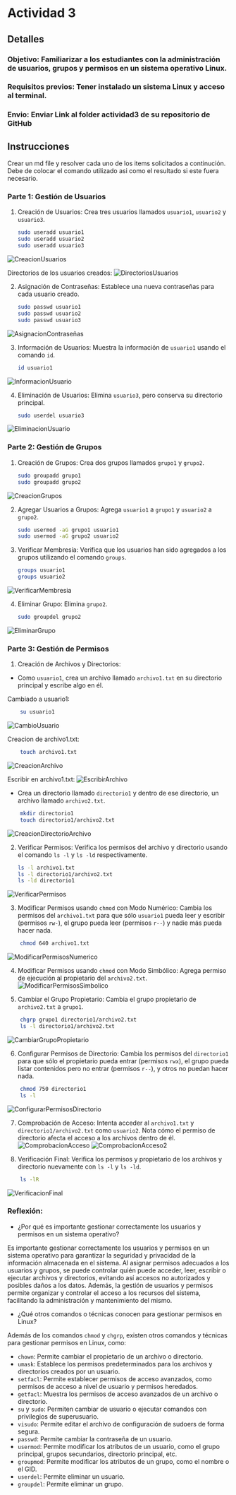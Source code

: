 # Actividad 3

## Detalles

### Objetivo: Familiarizar a los estudiantes con la administración de usuarios, grupos y permisos en un sistema operativo Linux.

### Requisitos previos: Tener instalado un sistema Linux y acceso al terminal.

### Envio: Enviar Link al folder actividad3 de su repositorio de GitHub

## Instrucciones

Crear un md file y resolver cada uno de los items solicitados a continución. Debe de colocar el comando utilizado asi como el resultado si este fuera necesario. 

### Parte 1: Gestión de Usuarios
1. Creación de Usuarios: Crea tres usuarios llamados `usuario1`, `usuario2` y `usuario3`.
    ```bash
    sudo useradd usuario1
    sudo useradd usuario2
    sudo useradd usuario3
    ```
![CreacionUsuarios](./screenshots/createusers.png)

Directorios de los usuarios creados:
![DirectoriosUsuarios](./screenshots/userdirectories.png)

2. Asignación de Contraseñas: Establece una nueva contraseñas para cada usuario creado.
    ```bash
    sudo passwd usuario1
    sudo passwd usuario2
    sudo passwd usuario3
    ```
![AsignacionContraseñas](./screenshots/setpasswords.png)

3. Información de Usuarios: Muestra la información de `usuario1` usando el comando `id`.
    ```bash
    id usuario1
    ```
![InformacionUsuario](./screenshots/userinfo.png)

4. Eliminación de Usuarios: Elimina `usuario3`, pero conserva su directorio principal.
    ```bash
    sudo userdel usuario3
    ```
![EliminacionUsuario](./screenshots/deleteuser.png)

### Parte 2: Gestión de Grupos
1. Creación de Grupos: Crea dos grupos llamados `grupo1` y `grupo2`.
    ```bash
    sudo groupadd grupo1
    sudo groupadd grupo2
    ```
![CreacionGrupos](./screenshots/creategroups.png)

2. Agregar Usuarios a Grupos: Agrega `usuario1` a `grupo1` y `usuario2` a `grupo2`.
    ```bash
    sudo usermod -aG grupo1 usuario1
    sudo usermod -aG grupo2 usuario2

3. Verificar Membresía: Verifica que los usuarios han sido agregados a los grupos utilizando el comando `groups`.
    ```bash
    groups usuario1
    groups usuario2
    ```
![VerificarMembresia](./screenshots/checkmembership.png)

4. Eliminar Grupo: Elimina `grupo2`.
    ```bash
    sudo groupdel grupo2
    ```
![EliminarGrupo](./screenshots/deletegroup.png)

### Parte 3: Gestión de Permisos
1. Creación de Archivos y Directorios:

- Como `usuario1`, crea un archivo llamado `archivo1.txt` en su directorio principal y escribe algo en él.

Cambiado a usuario1:
```bash
    su usuario1
```
![CambioUsuario](./screenshots/changeuser.png)

Creacion de archivo1.txt:
```bash
    touch archivo1.txt
```
![CreacionArchivo](./screenshots/createfile.png)

Escribir en archivo1.txt:
![EscribirArchivo](./screenshots/writefile.png)

- Crea un directorio llamado `directorio1` y dentro de ese directorio, un archivo llamado `archivo2.txt`.
```bash
    mkdir directorio1
    touch directorio1/archivo2.txt
```
![CreacionDirectorioArchivo](./screenshots/createdirfile.png)

2. Verificar Permisos: Verifica los permisos del archivo y directorio usando el comando `ls -l` y `ls -ld` respectivamente.
    ```bash
    ls -l archivo1.txt
    ls -l directorio1/archivo2.txt
    ls -ld directorio1
    ```
![VerificarPermisos](./screenshots/checkpermissions.png)

3. Modificar Permisos usando `chmod` con Modo Numérico: Cambia los permisos del `archivo1.txt` para que sólo `usuario1` pueda leer y escribir (permisos `rw-`), el grupo pueda leer (permisos `r--`) y nadie más pueda hacer nada.

```bash
    chmod 640 archivo1.txt
```
![ModificarPermisosNumerico](./screenshots/chmodnumeric.png)

4. Modificar Permisos usando `chmod` con Modo Simbólico: Agrega permiso de ejecución al propietario del `archivo2.txt`.
![ModificarPermisosSimbolico](./screenshots/chmodsymbolic.png)

5. Cambiar el Grupo Propietario: Cambia el grupo propietario de `archivo2.txt` a `grupo1`.
```bash
    chgrp grupo1 directorio1/archivo2.txt
    ls -l directorio1/archivo2.txt
```
![CambiarGrupoPropietario](./screenshots/chgrp.png)

6. Configurar Permisos de Directorio: Cambia los permisos del `directorio1` para que sólo el propietario pueda entrar (permisos `rwx`), el grupo pueda listar contenidos pero no entrar (permisos `r--`), y otros no puedan hacer nada.
```bash
    chmod 750 directorio1
    ls -l
```
![ConfigurarPermisosDirectorio](./screenshots/chmoddir.png)

7. Comprobación de Acceso: Intenta acceder al `archivo1.txt` y `directorio1/archivo2.txt` como `usuario2`. Nota cómo el permiso de directorio afecta el acceso a los archivos dentro de él.
![ComprobacionAcceso](./screenshots/checkaccess.png)
![ComprobacionAcceso2](./screenshots/checkaccess2.png)

8. Verificación Final: Verifica los permisos y propietario de los archivos y directorio nuevamente con `ls -l` y `ls -ld`.
```bash
    ls -lR
```
![VerificacionFinal](./screenshots/finalcheck.png)

### Reflexión:


- ¿Por qué es importante gestionar correctamente los usuarios y permisos en un sistema operativo?

Es importante gestionar correctamente los usuarios y permisos en un sistema operativo para garantizar la seguridad y privacidad de la información almacenada en el sistema. Al asignar permisos adecuados a los usuarios y grupos, se puede controlar quién puede acceder, leer, escribir o ejecutar archivos y directorios, evitando así accesos no autorizados y posibles daños a los datos. Además, la gestión de usuarios y permisos permite organizar y controlar el acceso a los recursos del sistema, facilitando la administración y mantenimiento del mismo.

- ¿Qué otros comandos o técnicas conocen para gestionar permisos en Linux?

Además de los comandos `chmod` y `chgrp`, existen otros comandos y técnicas para gestionar permisos en Linux, como:

- `chown`: Permite cambiar el propietario de un archivo o directorio.
- `umask`: Establece los permisos predeterminados para los archivos y directorios creados por un usuario.
- `setfacl`: Permite establecer permisos de acceso avanzados, como permisos de acceso a nivel de usuario y permisos heredados.
- `getfacl`: Muestra los permisos de acceso avanzados de un archivo o directorio.
- `su` y `sudo`: Permiten cambiar de usuario o ejecutar comandos con privilegios de superusuario.
- `visudo`: Permite editar el archivo de configuración de sudoers de forma segura.
- `passwd`: Permite cambiar la contraseña de un usuario.
- `usermod`: Permite modificar los atributos de un usuario, como el grupo principal, grupos secundarios, directorio principal, etc.
- `groupmod`: Permite modificar los atributos de un grupo, como el nombre o el GID.
- `userdel`: Permite eliminar un usuario.
- `groupdel`: Permite eliminar un grupo.
